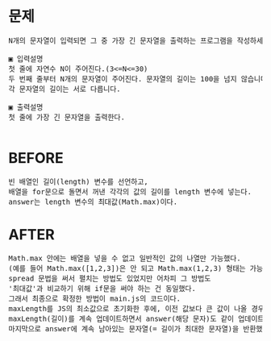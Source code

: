 # 문제

<pre>
N개의 문자열이 입력되면 그 중 가장 긴 문자열을 출력하는 프로그램을 작성하세요.

▣ 입력설명
첫 줄에 자연수 N이 주어진다.(3<=N<=30)
두 번째 줄부터 N개의 문자열이 주어진다. 문자열의 길이는 100을 넘지 않습니다.
각 문자열의 길이는 서로 다릅니다.

▣ 출력설명
첫 줄에 가장 긴 문자열을 출력한다.

</pre>

# BEFORE

<pre>
빈 배열인 길이(length) 변수를 선언하고,
배열을 for문으로 돌면서 꺼낸 각각의 값의 길이를 length 변수에 넣는다.
answer는 length 변수의 최대값(Math.max)이다.
</pre>

# AFTER

<pre>
Math.max 안에는 배열을 넣을 수 없고 일반적인 값의 나열만 가능했다. 
(예를 들어 Math.max([1,2,3])은 안 되고 Math.max(1,2,3) 형태는 가능)
spread 문법을 써서 펼치는 방법도 있었지만 어차피 그 방법도
'최대값'과 비교하기 위해 if문을 써야 하는 건 동일했다.
그래서 최종으로 확정한 방법이 main.js의 코드이다.
maxLength를 JS의 최소값으로 초기화한 후에, 이전 값보다 큰 값이 나올 경우
maxLength(길이)를 계속 업데이트하면서 answer(해당 문자)도 같이 업데이트하고
마지막으로 answer에 계속 남아있는 문자열(= 길이가 최대한 문자열)을 반환했다.

</pre>

